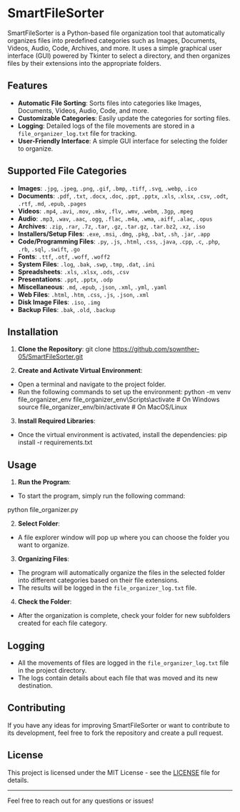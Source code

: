 # SmartFileSorter

SmartFileSorter is a Python-based file organization tool that automatically organizes files into predefined categories such as Images, Documents, Videos, Audio, Code, Archives, and more. It uses a simple graphical user interface (GUI) powered by Tkinter to select a directory, and then organizes files by their extensions into the appropriate folders.

## Features

- **Automatic File Sorting**: Sorts files into categories like Images, Documents, Videos, Audio, Code, and more.
- **Customizable Categories**: Easily update the categories for sorting files.
- **Logging**: Detailed logs of the file movements are stored in a `file_organizer_log.txt` file for tracking.
- **User-Friendly Interface**: A simple GUI interface for selecting the folder to organize.

## Supported File Categories

- **Images**: `.jpg`, `.jpeg`, `.png`, `.gif`, `.bmp`, `.tiff`, `.svg`, `.webp`, `.ico`
- **Documents**: `.pdf`, `.txt`, `.docx`, `.doc`, `.ppt`, `.pptx`, `.xls`, `.xlsx`, `.csv`, `.odt`, `.rtf`, `.md`, `.epub`, `.pages`
- **Videos**: `.mp4`, `.avi`, `.mov`, `.mkv`, `.flv`, `.wmv`, `.webm`, `.3gp`, `.mpeg`
- **Audio**: `.mp3`, `.wav`, `.aac`, `.ogg`, `.flac`, `.m4a`, `.wma`, `.aiff`, `.alac`, `.opus`
- **Archives**: `.zip`, `.rar`, `.7z`, `.tar`, `.gz`, `.tar.gz`, `.tar.bz2`, `.xz`, `.iso`
- **Installers/Setup Files**: `.exe`, `.msi`, `.dmg`, `.pkg`, `.bat`, `.sh`, `.jar`, `.app`
- **Code/Programming Files**: `.py`, `.js`, `.html`, `.css`, `.java`, `.cpp`, `.c`, `.php`, `.rb`, `.sql`, `.swift`, `.go`
- **Fonts**: `.ttf`, `.otf`, `.woff`, `.woff2`
- **System Files**: `.log`, `.bak`, `.swp`, `.tmp`, `.dat`, `.ini`
- **Spreadsheets**: `.xls`, `.xlsx`, `.ods`, `.csv`
- **Presentations**: `.ppt`, `.pptx`, `.odp`
- **Miscellaneous**: `.md`, `.epub`, `.json`, `.xml`, `.yml`, `.yaml`
- **Web Files**: `.html`, `.htm`, `.css`, `.js`, `.json`, `.xml`
- **Disk Image Files**: `.iso`, `.img`
- **Backup Files**: `.bak`, `.old`, `.backup`

## Installation

1. **Clone the Repository**:
git clone https://github.com/sownther-05/SmartFileSorter.git


2. **Create and Activate Virtual Environment**:
- Open a terminal and navigate to the project folder.
- Run the following commands to set up the environment:
python -m venv file_organizer_env file_organizer_env\Scripts\activate # On Windows source
file_organizer_env/bin/activate # On MacOS/Linux


3. **Install Required Libraries**:
- Once the virtual environment is activated, install the dependencies:
pip install -r requirements.txt


## Usage

1. **Run the Program**:
- To start the program, simply run the following command:

python file_organizer.py


2. **Select Folder**:
- A file explorer window will pop up where you can choose the folder you want to organize.

3. **Organizing Files**:
- The program will automatically organize the files in the selected folder into different categories based on their file extensions.
- The results will be logged in the `file_organizer_log.txt` file.

4. **Check the Folder**:
- After the organization is complete, check your folder for new subfolders created for each file category.

## Logging

- All the movements of files are logged in the `file_organizer_log.txt` file in the project directory.
- The logs contain details about each file that was moved and its new destination.

## Contributing

If you have any ideas for improving SmartFileSorter or want to contribute to its development, feel free to fork the repository and create a pull request.

## License

This project is licensed under the MIT License - see the [LICENSE](LICENSE) file for details.

---

Feel free to reach out for any questions or issues!
